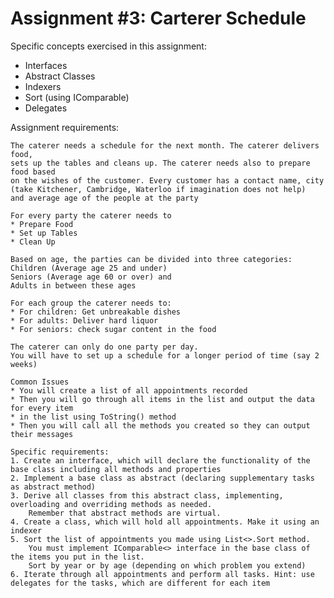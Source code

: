 # Assignment #3: Carterer Schedule

Specific concepts exercised in this assignment:

* Interfaces
* Abstract Classes
* Indexers
* Sort (using IComparable)
* Delegates

Assignment requirements:

    The caterer needs a schedule for the next month. The caterer delivers food,
    sets up the tables and cleans up. The caterer needs also to prepare food based
    on the wishes of the customer. Every customer has a contact name, city
    (take Kitchener, Cambridge, Waterloo if imagination does not help)
    and average age of the people at the party

    For every party the caterer needs to
    * Prepare Food
    * Set up Tables
    * Clean Up

    Based on age, the parties can be divided into three categories:
    Children (Average age 25 and under)
    Seniors (Average age 60 or over) and
    Adults in between these ages

    For each group the caterer needs to:
    * For children: Get unbreakable dishes
    * For adults: Deliver hard liquor
    * For seniors: check sugar content in the food

    The caterer can only do one party per day.
    You will have to set up a schedule for a longer period of time (say 2 weeks)

    Common Issues
    * You will create a list of all appointments recorded
    * Then you will go through all items in the list and output the data for every item
    * in the list using ToString() method
    * Then you will call all the methods you created so they can output their messages

    Specific requirements:
    1. Create an interface, which will declare the functionality of the base class including all methods and properties
    2. Implement a base class as abstract (declaring supplementary tasks as abstract method)
    3. Derive all classes from this abstract class, implementing, overloading and overriding methods as needed.
        Remember that abstract methods are virtual.
    4. Create a class, which will hold all appointments. Make it using an indexer
    5. Sort the list of appointments you made using List<>.Sort method.
        You must implement IComparable<> interface in the base class of the items you put in the list.
        Sort by year or by age (depending on which problem you extend)
    6. Iterate through all appointments and perform all tasks. Hint: use delegates for the tasks, which are different for each item
